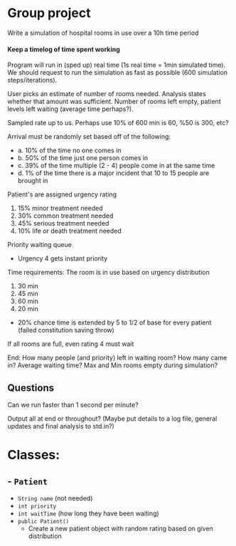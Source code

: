 # Group project #
Write a simulation of hospital rooms in use over a 10h time period
#### Keep a timelog of time spent working ####

Program will run in (sped up) real time (1s real time = 1min simulated time).
We should request to run the simulation as fast as possible (600 simulation steps/iterations).

User picks an estimate of number of rooms needed. Analysis states whether that amount was sufficient.
Number of rooms left empty, patient levels left waiting (average time perhaps?).

Sampled rate up to us. Perhaps use 10% of 600 min is 60, %50 is 300, etc?

Arrival must be randomly set based off of the following:
- a. 10% of the time no one comes in
- b. 50% of the time just one person comes in
- c. 39% of the time multiple (2 - 4) people come in at the same time
- d. 1% of the time there is a major incident that 10 to 15 people are brought in

Patient's are assigned urgency rating
1. 15% minor treatment needed
2. 30% common treatment needed
3. 45% serious treatment needed
4. 10% life or death treatment needed

Priority waiting queue
- Urgency 4 gets instant priority

Time requirements:
The room is in use based on urgency distribution
1. 30 min
2. 45 min
3. 60 min
4. 20 min
- 20% chance time is extended by 5 to 1/2 of base for every patient (failed constitution saving throw)

If all rooms are full, even rating 4 must wait

End: How many people (and priority) left in waiting room? How many came in? Average waiting time?
Max and Min rooms empty during simulation?

## Questions ##
Can we run faster than 1 second per minute?

Output all at end or throughout? (Maybe put details to a log file, general updates and final analysis to std.in?)

# Classes: #

## - `Patient`
- `String name` (not needed)
- `int priority`
- `int waitTime` (how long they have been waiting)
- `public Patient()`
  - Create a new patient object with random rating based on given distribution
